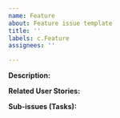 ```yaml
---
name: Feature
about: Feature issue template
title: ''
labels: c.Feature
assignees: ''

---
```


**Description:**


**Related User Stories:**


**Sub-issues (Tasks):**
